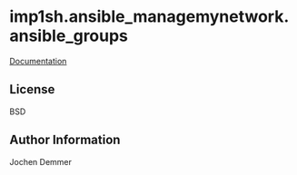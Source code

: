 imp1sh.ansible_managemynetwork.ansible_groups
=========

[Documentation](https://wiki.junicast.de/en/junicast/docs/AnsibleManagemynetworkCollection/roleGroups)

License
-------

BSD

Author Information
------------------

Jochen Demmer
